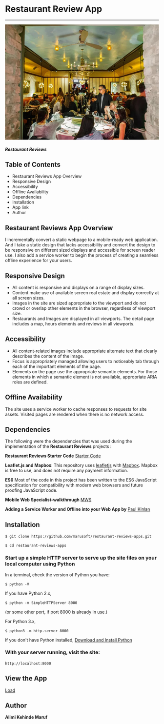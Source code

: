 # Restaurant Review App
---

![Restaurant](./img/1.jpg)

#### _Restaurant Reviews_

## Table of Contents
* Restaurant Reviews App Overview
* Responsive Design
* Accessibility
* Offline Availability
* Dependencies
* Installation
* App link
* Author

## Restaurant Reviews App Overview
I incrementally convert a static webpage to a mobile-ready web application. And I take a static design that lacks accessibility and convert the design to be responsive on different sized displays and accessible for screen reader use. I also add a service worker to begin the process of creating a seamless offline experience for your users.

## Responsive Design
* All content is responsive and displays on a range of display sizes.
* Content make use of available screen real estate and display correctly at all screen sizes.
* Images in the site are sized appropriate to the viewport and do not crowd or overlap other elements in the
  browser, regardless of viewport size.
* Restaurants and Images are displayed in all viewports. The detail page includes a map, hours
  elements and reviews in all viewports.  

## Accessibility
* All content-related images include appropriate alternate text that clearly describes the content of the image.
* Focus is appropriately managed allowing users to noticeably tab through each of the important elements of the page.
* Elements on the page use the appropriate semantic elements. For those elements in which a semantic element is not available, appropriate ARIA roles are defined.

## Offline Availability
 The site uses a service worker to cache responses to requests for site assets. Visited pages are rendered when there is no network access.

## Dependencies
The following were the dependencies that was used during the implementation of the **Restaurant Reviews** projects :

**Restaurant Reviews Starter Code**
[Starter Code](https://github.com/udacity/mws-restaurant-stage-1)

**Leaflet.js and Mapbox**:
This repository uses [leafletjs](https://leafletjs.com/) with [Mapbox](https://www.mapbox.com/). Mapbox is free to use, and does not require any payment information. 

**ES6**
Most of the code in this project has been written to the ES6 JavaScript specification for compatibility with modern web browsers and future proofing JavaScript code. 

**Mobile Web Specialist-walkthrough**
[MWS](https://alexandroperez.github.io/mws-walkthrough/)

**Adding a Service Worker and Offline into your Web App by**
[Paul Kinlan](https://developers.google.com/web/fundamentals/codelabs/offline/)

## Installation

```
$ git clone https://github.com/marusoft/restaurant-reviews-apps.git

```

```
$ cd restaurant-reviews-apps

```

### Start up a simple HTTP server to serve up the site files on your local computer using Python

In a terminal, check the version of Python you have: 


```
$ python -V

```

If you have Python 2.x, 

```
$ python -m SimpleHTTPServer 8000

```

(or some other port, if port 8000 is already in use.) 

For Python 3.x,

```
$ python3 -m http.server 8000

```

If you don't have Python installed, [Download and Install Python](https://www.python.org/) 

### With your server running, visit the site: 

`http://localhost:8000`


## View the App 

[Load](https://marusoft.github.io/restaurant-reviews-apps/)

## Author

**Alimi Kehinde Maruf**